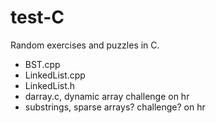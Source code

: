 # test-C

Random exercises and puzzles in C.

- BST.cpp
- LinkedList.cpp
- LinkedList.h
- darray.c, dynamic array challenge on hr
- substrings, sparse arrays? challenge? on hr
